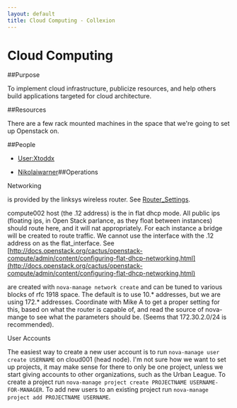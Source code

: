 ```yaml
---
layout: default
title: Cloud Computing - Collexion
---
```


# Cloud Computing

##Purpose


To implement cloud infrastructure, publicize resources, and help others build applications targeted for cloud architecture.

##Resources


There are a few rack mounted machines in the space that we're going to set up Openstack on.

##People


* [User:Xtoddx](user:xtoddx)

* [Nikolaiwarner](user:nikolaiwarner)##Operations


Networking

is provided by the linksys wireless router.  See 
[Router_Settings](router_settings).

compute002 host (the .12 address) is the 
 in flat dhcp mode.  All public ips (floating ips, in Open Stack parlance, as they float between instances) should route here, and it will nat appropriately.  For each instance a bridge will be created to route traffic.  We cannot use the interface with the .12 address on as the flat_interface.  See 
[http://docs.openstack.org/cactus/openstack-compute/admin/content/configuring-flat-dhcp-networking.html](http://docs.openstack.org/cactus/openstack-compute/admin/content/configuring-flat-dhcp-networking.html)

are created with `nova-manage network create` and can be tuned to various blocks of rfc 1918 space.  The default is to use 10.* addresses, but we are using 172.* addresses.  Coordinate with Mike A to get a proper setting for this, based on what the router is capable of, and read the source of nova-mange to see what the parameters should be.  (Seems that 172.30.2.0/24 is recommended).

User Accounts

The easiest way to create a new user account is to run `nova-manage user create USERNAME` on cloud001 (head node).  I'm not sure how we want to set up projects, it may make sense for there to only be one project, unless we start giving accounts to other organizations, such as the Urban League.  To create a project run `nova-manage project create PROJECTNAME USERNAME-FOR-MANAGER`.  To add new users to an existing project run `nova-manage project add PROJECTNAME USERNAME`.